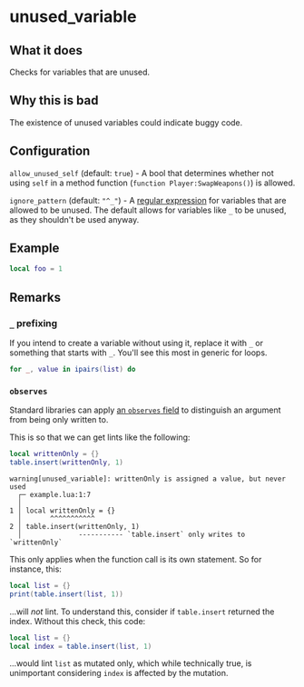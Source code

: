 # unused_variable
## What it does
Checks for variables that are unused.

## Why this is bad
The existence of unused variables could indicate buggy code.

## Configuration
`allow_unused_self` (default: `true`) - A bool that determines whether not using `self` in a method function (`function Player:SwapWeapons()`) is allowed.

`ignore_pattern` (default: `"^_"`) - A [regular expression](https://en.wikipedia.org/wiki/Regular_expression) for variables that are allowed to be unused. The default allows for variables like `_` to be unused, as they shouldn't be used anyway.

## Example
```lua
local foo = 1
```

## Remarks

### `_` prefixing
If you intend to create a variable without using it, replace it with `_` or something that starts with `_`. You'll see this most in generic for loops.

```lua
for _, value in ipairs(list) do
```

### `observes`
Standard libraries can apply [an `observes` field](../usage/std.md#observes) to distinguish an argument from being only written to.

This is so that we can get lints like the following:

```lua
local writtenOnly = {}
table.insert(writtenOnly, 1)
```

```
warning[unused_variable]: writtenOnly is assigned a value, but never used
  ┌─ example.lua:1:7
  │
1 │ local writtenOnly = {}
  │       ^^^^^^^^^^^
2 │ table.insert(writtenOnly, 1)
  │              ----------- `table.insert` only writes to `writtenOnly`
```

This only applies when the function call is its own statement. So for instance, this:

```lua
local list = {}
print(table.insert(list, 1))
```

...will *not* lint. To understand this, consider if `table.insert` returned the index. Without this check, this code:

```lua
local list = {}
local index = table.insert(list, 1)
```

...would lint `list` as mutated only, which while technically true, is unimportant considering `index` is affected by the mutation.
